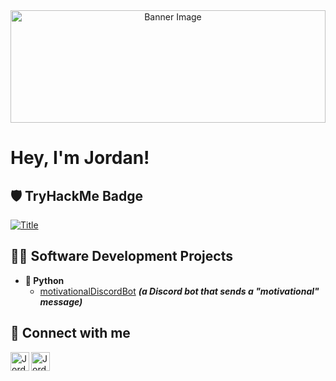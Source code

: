 <div align="center">
<img width="100%" height = "180px" alt="Banner Image" src="https://media.licdn.com/dms/image/C5616AQF5ajtwSI9ipQ/profile-displaybackgroundimage-shrink_350_1400/0/1640914870011?e=1716422400&v=beta&t=-dM9wJwFabknn_E0JKAcvZMIw4gOI2AvXjyQd6ltVK4" alt="cover" />
</div>
<h1>Hey, I'm Jordan! </h1>

<h2>🛡️ TryHackMe Badge</h2>

[![Title](https://tryhackme-badges.s3.amazonaws.com/jcobu.png)](https://tryhackme.com/api/v2/badges/public-profile?userPublicId=201727)

<h2>🧑‍💻 Software Development Projects</h2>

- <b>🐍 Python</b>
  - [motivationalDiscordBot](https://github.com/jcobu/motivationalDiscordBot) <b><i>(a Discord bot that sends a "motivational" message)</b></i>

<h2>👋 Connect with me</h2>

[<img align="left" alt="Jordan Coburn | LinkedIn" width="30px" src="https://www.svgrepo.com/show/494278/linkedin-round.svg" />][linkedin]

[linkedin]: https://www.linkedin.com/in/jcobu

[<img align="left" alt="Jordan Coburn | Credly" width="30px" src="https://www.svgrepo.com/show/331358/credly.svg" />][credly]

[credly]: https://www.credly.com/users/jcobu
